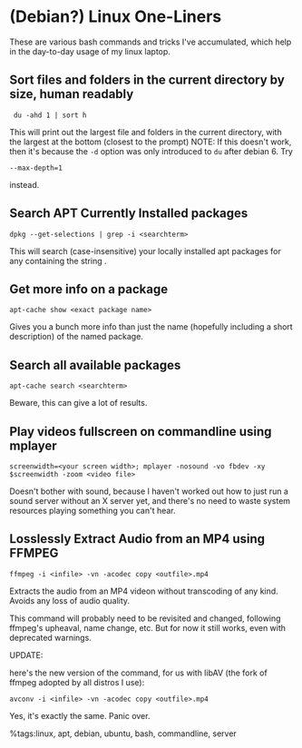 # (Debian?) Linux One-Liners 


These are various bash commands and tricks I've accumulated, which help in the day-to-day usage of my linux laptop.


## Sort files and folders in the current directory by size, human readably


```
 du -ahd 1 | sort h 
```


This will print out the largest file and folders in the current directory, with the largest at the bottom (closest to the prompt)
NOTE: If this doesn't work, then it's because the `-d` option was only introduced to `du` after debian 6. Try 
```
--max-depth=1
```
 instead.


## Search APT Currently Installed packages


```
dpkg --get-selections | grep -i <searchterm>
```


This will search (case-insensitive) your locally installed apt packages for any containing the string <searchterm>.


## Get more info on a package


```
apt-cache show <exact package name>
```


Gives you a bunch more info than just the name (hopefully including a short description) of the named package.

## Search all available packages


```
apt-cache search <searchterm>
```


Beware, this can give a lot of results.

## Play videos fullscreen on commandline using mplayer


```
screenwidth=<your screen width>; mplayer -nosound -vo fbdev -xy $screenwidth -zoom <video file>
```


Doesn't bother with sound, because I haven't worked out how to just run a sound server without an X server yet, and there's no need to waste system resources playing something you can't hear.

## Losslessly Extract Audio from an MP4 using FFMPEG


```
ffmpeg -i <infile> -vn -acodec copy <outfile>.mp4
```


Extracts the audio from an MP4 videon without transcoding of any kind. Avoids any loss of audio quality.

This command will probably need to be revisited and changed, following ffmpeg's upheaval, name change, etc. But for now it still works, even with deprecated warnings.

UPDATE:

here's the new version of the command, for us with libAV (the fork of ffmpeg adopted by all distros I use):


```
avconv -i <infile> -vn -acodec copy <outfile>.mp4
```


Yes, it's exactly the same. Panic over.


%tags:linux, apt, debian, ubuntu, bash, commandline, server
